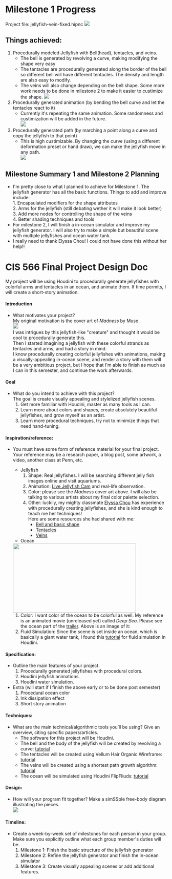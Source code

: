 # Milestone 1 Progress
Project file: jellyfish-vein-fixed.hipnc
![](img/m1demo.gif)   
## Things achieved:
1. Procedurally modeled Jellyfish with Bell(head), tentacles, and veins.   
    * The bell is generated by revolving a curve, making modifying the shape very easy
    * The tantacles are procedurally generated along the border of the bell so different bell will have different tentacles. The density and length are also easy to modify.
    * The veins will also change depending on the bell shape. Some more work needs to be done in milestone 2 to make it easier to custimize the shape. 
![](img/m1jellyfish.png)    
2. Procedurally generated animation (by bending the bell curve and let the tentacles react to it)  
    * Currently it's repeating the same animation. Some randomness and custimization will be added in the future.   
![](img/m1jellyfish-anim.gif)   
3. Procedurally generated path (by marching a point along a curve and copy the jellyfish to that point)
    * This is high custimizable. By changing the curve (using a different deformation preset or hand draw), we can make the jellyfish move in any path.    
![](img/m1path.gif)   

## Milestone Summary 1 and Milestone 2 Planning   
* I'm pretty close to what I planned to achieve for Milestone 1. The jellyfish generator has all the basic functions. Things to add and improve include:   
      1. Encapsulated modifiers for the shape attributes   
      2. Arms for the jellyfish (still debating wether it will make it look better)   
      3. Add more nodes for controlling the shape of the veins   
      4. Better shading techniques and tools   
* For milestone 2, I will finish a in-ocean simulator and improve my jellyfish generator. I will also try to make a simple but beautiful scene with multiple jellyfishes and ocean water tank.   
* I really need to thank Elyssa Chou! I could not have done this without her help!!   


# CIS 566 Final Project Design Doc
My project will be using Houdini to procedurally generate jellyfishes with colorful arms and tentacles in an ocean, and animate them. If time permits, I will create a short-story animation.   

#### Introduction
- What motivates your project?   
My original motivation is the cover art of <em>Madness</em> by Muse.    
![](img/madness.png)   
I was intrigues by this jellyfish-like "creature" and thought it would be cool to procedurally generate this.   
Then I started imagining a jellyfish with these colorful strands as tentacles and arms, and had a story in mind.  
I know procedurally creating colorful jellyfishes with animations, making a visually-appealing in-ocean scene, and render a story with them will be a very ambitious project, but I hope that I'm able to finish as much as I can in this semester, and continue the work afterwards.   

#### Goal
- What do you intend to achieve with this project?  
  The goal is create visually appealing and stylelized jellyfish scenes. 
  1. Get more familiar with Houdini, master as many tools as I can.
  2. Learn more about colors and shapes, create absolutely beautiful jellyfishes, and grow myself as an artist.
  3. Learn more procedural techniques, try not to minimize things that need hand-tuning.

#### Inspiration/reference:
- You must have some form of reference material for your final project. Your reference may be a research paper, a blog post, some artwork, a video, another class at Penn, etc.  
  - Jellyfish   
    1. Shape: Real jellyfishes. I will be searching different jelly fish images online and visit aquariums.   
    2. Animation: [Live Jellyfish Cam](https://www.youtube.com/watch?v=pT9_HJr-nso) and real-life observation.
    3. Color: please see the <em>Madness</em> cover art above. I will also be talking to various artists about my final color palette selection. 
    4. Other: luckily, my mighty classmate [Elyssa Chou](https://github.com/e-chou) has experience with procedurally creating jellyfishes, and she is kind enough to teach me her techniques!   
    Here are some resources she had shared with me: 
        - [Bell and basic shape](https://www.youtube.com/watch?v=VyM6e4ga20M)
        - [Tentacles](https://www.youtube.com/watch?v=LN4XXaHQkmU)
        - [Veins](https://www.youtube.com/watch?v=3zL2oqZa-Oc)
  - Ocean
   <img src="img/ocean.png" height="216px" width="384px">     
  
    1. Color: I want color of the ocean to be colorful as well. My reference is an animated movie (unreleased yet) called <em>Deep Sea</em>. Please see the ocean part of the [trailer](https://www.youtube.com/watch?v=Rjq9X2dfJm0). Above is an image of it:   
    2. Fluid Simulation: Since the scene is set inside an ocean, which is basically a giant water tank, I found this [tutorial](https://www.sidefx.com/tutorials/houdini-flip-tank-course-part-1-setting-up-flat-tank/) for fluid simulation in Houdini. 
      

  

#### Specification:
- Outline the main features of your project.
  1. Procedurally generated jellyfishes with procedural colors.
  2. Houdini jellyfish animations.
  3. Houdini water simulation.
- Extra (will start if I finish the above early or to be done post semester)
  1. Procedural ocean color
  2. Ink dissipation effect
  3. Short story animation   

#### Techniques:
- What are the main technical/algorithmic tools you’ll be using? Give an overview, citing specific papers/articles.   
  - The software for this project will be Houdini.    
  - The bell and the body of the jellyfish will be created by revolving a curve: [tutorial](https://www.youtube.com/watch?v=VyM6e4ga20M)   
  - The tentacles will be created using Vellum Hair Organic Wireframe: [tutorial](https://www.youtube.com/watch?v=LN4XXaHQkmU)   
  - The veins will be created using a shortest path growth algorithm: [tutorial](https://www.youtube.com/watch?v=3zL2oqZa-Oc)   
  - The ocean will be simulated using Houdini FlipFliuds: [tutorial](https://www.sidefx.com/tutorials/houdini-flip-tank-course-part-1-setting-up-flat-tank/)



#### Design:
- How will your program fit together? Make a simSSple free-body diagram illustrating the pieces.   
![](img/diagram.png)   

#### Timeline:
- Create a week-by-week set of milestones for each person in your group. Make sure you explicitly outline what each group member's duties will be.
    1. Milestone 1: Finish the basic structure of the jellyfish generator 
    2. Milestone 2: Refine the jellyfish generator and finish the in-ocean simulator
    3. Milestone 3: Create visually appealing scenes or add additional features.   
